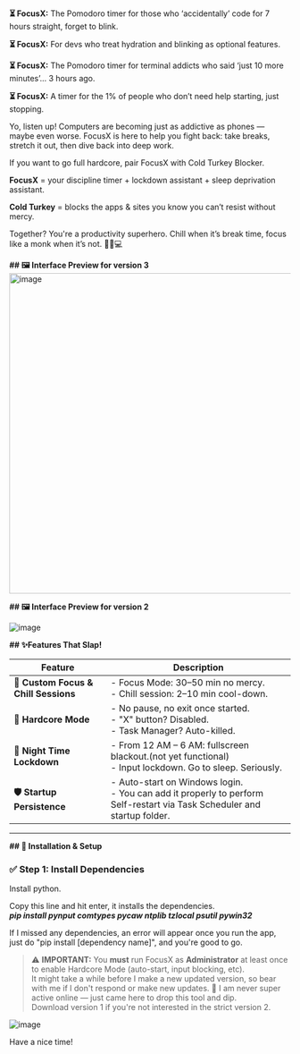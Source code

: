 **⏳ FocusX:**
The Pomodoro timer for those who ‘accidentally’ code for 7 hours straight, forget to blink.

**⏳ FocusX:**
For devs who treat hydration and blinking as optional features. 

**⏳ FocusX:**
The Pomodoro timer for terminal addicts who said ‘just 10 more minutes’... 3 hours ago.

**⏳ FocusX:**
A timer for the 1% of people who don’t need help starting, just stopping.

Yo, listen up! Computers are becoming just as addictive as phones — maybe even worse.
FocusX is here to help you fight back: take breaks, stretch it out, then dive back into deep work.

If you want to go full hardcore, pair FocusX with Cold Turkey Blocker.

**FocusX** = your discipline timer + lockdown assistant + sleep deprivation assistant.

**Cold Turkey** = blocks the apps & sites you know you can’t resist without mercy. 

Together? You're a productivity superhero.
Chill when it’s break time, focus like a monk when it’s not. 🧘‍♂️💻

**## 🖼️ Interface Preview for version 3**
<br> 
<img width="566" height="573" alt="image" src="https://github.com/user-attachments/assets/a86134b3-dafb-46d3-863f-a9d4b3642a6c" />

**## 🖼️ Interface Preview for version 2**

![image](https://github.com/user-attachments/assets/e5465f4b-e612-4823-847f-0baca93cc048)

**## ✨Features That Slap!**

| Feature | Description |
|--------|-------------|
| **🧠 Custom Focus & Chill Sessions** | - Focus Mode: 30–50 min no mercy. <br> - Chill session: 2–10 min cool-down. |
| **💪 Hardcore Mode** | - No pause, no exit once started. <br> - "X" button? Disabled. <br> - Task Manager? Auto-killed. |
| **🌙 Night Time Lockdown** | - From 12 AM – 6 AM: fullscreen blackout.(not yet functional) <br> - Input lockdown. Go to sleep. Seriously. |
| **🛡️ Startup Persistence** | - Auto-start on Windows login. <br> - You can add it properly to perform Self-restart via Task Scheduler and startup folder. |

---

**## 🔧 Installation & Setup**

### ✅ Step 1: Install Dependencies

Install python.

Copy this line and hit enter, it installs the dependencies.  <br>
_**pip install pynput comtypes pycaw ntplib tzlocal psutil pywin32**_

If I missed any dependencies, an error will appear once you run the app, just do "pip install [dependency name]", and you're good to go.

> ⚠️ **IMPORTANT:** You **must** run FocusX as **Administrator** at least once to enable Hardcore Mode (auto-start, input blocking, etc).
> <br>
> It might take a while before I make a new updated version, so bear with me if I don't respond or make new updates.
> 💬 I am never super active online — just came here to drop this tool and dip. <br>
> Download version 1 if you're not interested in the strict version 2.

![image](https://github.com/user-attachments/assets/a9c7947e-dee1-4aa0-87db-04eb6bdff412)



Have a nice time!
